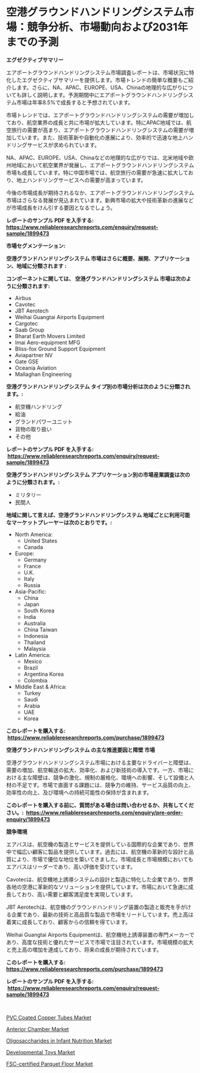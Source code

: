 <p><h1>空港グラウンドハンドリングシステム市場：競争分析、市場動向および2031年までの予測</h1></p><p><strong>エグゼクティブサマリー</strong></p>
<p><p>エアポートグラウンドハンドリングシステム市場調査レポートは、市場状況に特化したエグゼクティブサマリーを提供します。市場トレンドの簡単な概要もご紹介します。さらに、NA、APAC、EUROPE、USA、Chinaの地理的な広がりについても詳しく説明します。予測期間中にエアポートグラウンドハンドリングシステム市場は年率8.5%で成長すると予想されています。</p><p>市場トレンドでは、エアポートグラウンドハンドリングシステムの需要が増加しており、航空業界の成長と共に市場が拡大しています。特にAPAC地域では、航空旅行の需要が高まり、エアポートグラウンドハンドリングシステムの需要が増加しています。また、技術革新や自動化の進展により、効率的で迅速な地上ハンドリングサービスが求められています。</p><p>NA、APAC、EUROPE、USA、Chinaなどの地理的な広がりでは、北米地域や欧州地域において航空業界が発展し、エアポートグラウンドハンドリングシステム市場も成長しています。特に中国市場では、航空旅行の需要が急速に拡大しており、地上ハンドリングサービスへの需要が高まっています。</p><p>今後の市場成長が期待されるなか、エアポートグラウンドハンドリングシステム市場はさらなる発展が見込まれています。新興市場の拡大や技術革新の進展などが市場成長をけん引する要因となるでしょう。</p></p>
<p><strong>レポートのサンプル PDF を入手する: <a href="https://www.reliableresearchreports.com/enquiry/request-sample/1899473">https://www.reliableresearchreports.com/enquiry/request-sample/1899473</a></strong></p>
<p><strong>市場セグメンテーション:</strong></p>
<p><strong> 空港グランドハンドリングシステム 市場はさらに概要、展開、アプリケーション、地域に分類されます :</strong></p>
<p><strong>コンポーネントに関しては、 空港グランドハンドリングシステム 市場は次のように分類されます: &nbsp;</strong></p>
<p><ul><li>Airbus</li><li>Cavotec</li><li>JBT Aerotech</li><li>Weihai Guangtai Airports Equipment</li><li>Cargotec</li><li>Saab Group</li><li>Bharat Earth Movers Limited</li><li>Imai Aero-equipment MFG</li><li>Bliss-fox Ground Support Equipment</li><li>Aviapartner NV</li><li>Gate GSE</li><li>Oceania Aviation</li><li>Mallaghan Engineering</li></ul></p>
<p><strong> 空港グランドハンドリングシステム タイプ別の市場分析は次のように分類されます。:</strong></p>
<p><ul><li>航空機ハンドリング</li><li>給油</li><li>グランドパワーユニット</li><li>貨物の取り扱い</li><li>その他</li></ul></p>
<p><strong>レポートのサンプル PDF を入手する: &nbsp;<a href="https://www.reliableresearchreports.com/enquiry/request-sample/1899473">https://www.reliableresearchreports.com/enquiry/request-sample/1899473</a></strong></p>
<p><strong> 空港グランドハンドリングシステム アプリケーション別の市場産業調査は次のように分類されます。:</strong></p>
<p><ul><li>ミリタリー</li><li>民間人</li></ul></p>
<p><strong>地域に関して言えば、空港グランドハンドリングシステム 地域ごとに利用可能なマーケットプレーヤーは次のとおりです。:</strong></p>
<p><ul>
    <li>
        North America:
        <ul>
            <li>United States</li>
            <li>Canada</li>
        </ul>
    </li>
    <li>
        Europe:
        <ul>
            <li>Germany</li>
            <li>France</li>
            <li>U.K.</li>
            <li>Italy</li>
            <li>Russia</li>
        </ul>
    </li>
    <li>
        Asia-Pacific:
        <ul>
            <li>China</li>
            <li>Japan</li>
            <li>South Korea</li>
            <li>India</li>
            <li>Australia</li>
            <li>China Taiwan</li>
            <li>Indonesia</li>
            <li>Thailand</li>
            <li>Malaysia</li>
        </ul>
    </li>
    <li>
        Latin America:
        <ul>
            <li>Mexico</li>
            <li>Brazil</li>
            <li>Argentina Korea</li>
            <li>Colombia</li>
        </ul>
    </li>
    <li>
        Middle East & Africa:
        <ul>
            <li>Turkey</li>
            <li>Saudi</li>
            <li>Arabia</li>
            <li>UAE</li>
            <li>Korea</li>
        </ul>
    </li>
    </ul></p>
<p><strong>このレポートを購入する: &nbsp;<a href="https://www.reliableresearchreports.com/purchase/1899473">https://www.reliableresearchreports.com/purchase/1899473</a></strong></p>
<p><strong>空港グランドハンドリングシステム の主な推進要因と障壁 市場</strong></p>
<p><p>空港グラウンドハンドリングシステム市場における主要なドライバーと障壁は、需要の増加、航空輸送の拡大、効率化、および新技術の導入です。一方、市場における主な障壁は、競争の激化、規制の厳格化、環境への影響、そして設備と人材の不足です。市場で直面する課題には、競争力の維持、サービス品質の向上、効率性の向上、及び環境への持続可能性の保持が含まれます。</p></p>
<p><strong>このレポートを購入する前に、質問がある場合は問い合わせるか、共有してください。:&nbsp; <a href="https://www.reliableresearchreports.com/enquiry/pre-order-enquiry/1899473">https://www.reliableresearchreports.com/enquiry/pre-order-enquiry/1899473</a></strong></p>
<p><strong>競争環境</strong></p>
<p><p>エアバスは、航空機の製造とサービスを提供している国際的な企業であり、世界中で幅広い顧客に製品を提供しています。過去には、航空機の革新的な設計と品質により、市場で優位な地位を築いてきました。市場成長と市場規模においてもエアバスはリーダーであり、高い評価を受けています。</p><p>Cavotecは、航空機地上誘導システムの設計と製造に特化した企業であり、世界各地の空港に革新的なソリューションを提供しています。市場において急速に成長しており、高い需要と顧客満足度を実現しています。</p><p>JBT Aerotechは、航空機のグラウンドハンドリング装置の製造と販売を手がける企業であり、最新の技術と高品質な製品で市場をリードしています。売上高は着実に成長しており、顧客からの信頼を得ています。</p><p>Weihai Guangtai Airports Equipmentは、航空機地上誘導装置の専門メーカーであり、高度な技術と優れたサービスで市場で注目されています。市場規模の拡大と売上高の増加を達成しており、将来の成長が期待されています。</p></p>
<p><strong>このレポートを購入する: &nbsp; <a href="https://www.reliableresearchreports.com/purchase/1899473">https://www.reliableresearchreports.com/purchase/1899473</a></strong></p>
<p><strong>レポートのサンプル PDF を入手する: &nbsp;<a href="https://www.reliableresearchreports.com/enquiry/request-sample/1899473">https://www.reliableresearchreports.com/enquiry/request-sample/1899473</a></strong><strong></strong></p>
<p>&nbsp;</p>
<p><p><a href="https://view.publitas.com/reportprime-1/global-pvc-coated-copper-tubes-market-by-types-applications-and-major-players-with-regional-growth-rate-analysis-and-development-situation-from-2024-to-2031/">PVC Coated Copper Tubes Market</a></p><p><a href="https://full-wildebeest-80b.notion.site/Anterior-Chamber-Market-Research-Report-Provides-thorough-Industry-Overview-which-offers-an-In-Dept-62f76b85123e41d8b62a44ffe4ef7a65">Anterior Chamber Market</a></p><p><a href="https://github.com/markusgodoy/Market-Research-Report-List-2/blob/main/oligosaccharides-in-infant-nutrition-market.md">Oligosaccharides in Infant Nutrition Market</a></p><p><a href="https://view.publitas.com/reportprime-1/developmental-toys-market-a-comprehensive-report-of-its-market-share-growth-trends-2024-2031/">Developmental Toys Market</a></p><p><a href="https://flame-sidecar-702.notion.site/FSC-certified-Parquet-Floor-Market-Size-Reflecting-a-Forecast-Till-2031-Market-By-Type-By-Applicat-33ba6b6c59b244ae95878b6e8e97f728">FSC-certified Parquet Floor Market</a></p></p>